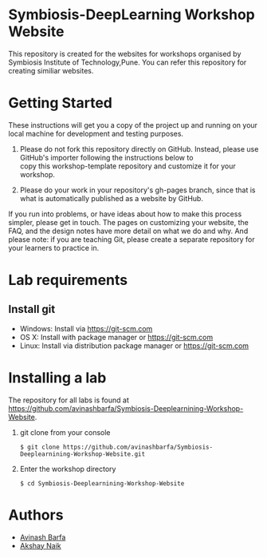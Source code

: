 # Symbiosis-DeepLearning Workshop Website 

This repository is created for the websites for workshops organised by Symbiosis Institute of Technology,Pune. 
You can refer this repository for creating similiar websites.

# Getting Started

These instructions will get you a copy of the project up and running on your local machine for development and testing purposes.
  
  1. Please do not fork this repository directly on GitHub. Instead, please use GitHub's importer following the instructions below to   
     copy this workshop-template repository and customize it for your workshop.

  2. Please do your work in your repository's gh-pages branch, since that is what is automatically published as a website by GitHub.


If you run into problems, or have ideas about how to make this process simpler, please get in touch. The pages on customizing your website,
the FAQ, and the design notes have more detail on what we do and why. And please note: if you are teaching Git, please create a separate
repository for your learners to practice in.

# Lab requirements
  ## Install git

   * Windows: Install via https://git-scm.com
   * OS X: Install with package manager or https://git-scm.com
   * Linux: Install via distribution package manager or https://git-scm.com
   
   
# Installing a lab
   
  The repository for all labs is found at https://github.com/avinashbarfa/Symbiosis-Deeplearnining-Workshop-Website.

  1. git clone from your console

     `$ git clone https://github.com/avinashbarfa/Symbiosis-Deeplearnining-Workshop-Website.git`

  2. Enter the workshop directory

      `$ cd Symbiosis-Deeplearnining-Workshop-Website`


# Authors
  
  * [Avinash Barfa](https://github.com/avinashbarfa)
  * [Akshay Naik](https://github.com/akshay9)
  
